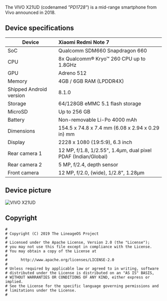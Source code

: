 The VIVO X21UD (codenamed _"PD1728"_) is a mid-range smartphone from Vivo announced in 2018.

## Device specifications

| Device                  | Xiaomi Redmi Note 7                                           |
| ----------------------- | :------------------------------------------------------------ |
| SoC                     | Qualcomm SDM660 Snapdragon 660                                |
| CPU                     | 8x Qualcomm® Kryo™ 260 CPU up to 1.8GHz                       |
| GPU                     | Adreno 512                                                    |
| Memory                  | 4GB / 6GB RAM (LPDDR4X)                                       |
| Shipped Android version | 8.1.0                                                         |
| Storage                 | 64/128GB eMMC 5.1 flash storage                               |
| MicroSD                 | Up to 256 GB                                                  |
| Battery                 | Non-removable Li-Po 4000 mAh                                  |
| Dimensions              | 154.5 x 74.8 x 7.4 mm (6.08 x 2.94 x 0.29 in) mm              |
| Display                 | 2228 x 1080 (19:5:9), 6.3 inch                                |
| Rear camera 1           | 12 MP, f/1.8, 1/2.55", 1.4µm, dual pixel PDAF (Indian/Global) |
| Rear camera 2           | 5 MP, f/2.4,  depth sensor                                    |
| Front camera            | 12 MP, f/2.0, (wide), 1/2.8", 1.28µm                          |


## Device picture

![VIVO X21UD](https://fdn2.gsmarena.com/vv/pics/vivo/vivo-x21ud-1.jpg)

## Copyright

```
#
# Copyright (C) 2019 The LineageOS Project
#
# Licensed under the Apache License, Version 2.0 (the "License");
# you may not use this file except in compliance with the License.
# You may obtain a copy of the License at
#
#      http://www.apache.org/licenses/LICENSE-2.0
#
# Unless required by applicable law or agreed to in writing, software
# distributed under the License is distributed on an "AS IS" BASIS,
# WITHOUT WARRANTIES OR CONDITIONS OF ANY KIND, either express or implied.
# See the License for the specific language governing permissions and
# limitations under the License.
#


